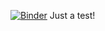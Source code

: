 [![Binder](https://mybinder.org/badge_logo.svg)](https://mybinder.org/v2/gh/ottarlau/Jupyter/master)
Just a test!
